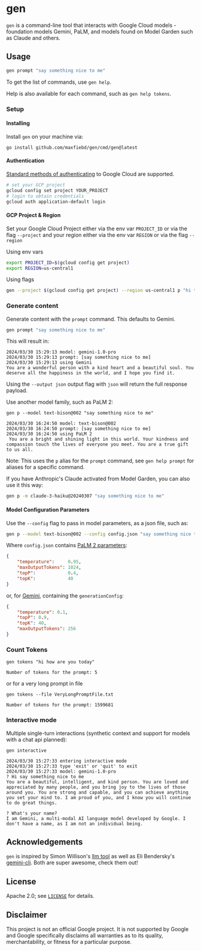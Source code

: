# gen

`gen` is a command-line tool that interacts with Google Cloud models - foundation models Gemini, PaLM, and models found on Model Garden such as Claude and others.

## Usage

```bash
gen prompt "say something nice to me"
```

To get the list of commands, use `gen help`.

Help is also available for each command, such as `gen help tokens`.

### Setup 

#### Installing

Install `gen` on your machine via:

```
go install github.com/maxfiebd/gen/cmd/gen@latest
```


#### Authentication

[Standard methods of authenticating](https://cloud.google.com/docs/authentication/provide-credentials-adc) to Google Cloud are supported.

```bash
# set your GCP project
gcloud config set project YOUR_PROJECT
# login to obtain credentials
gcloud auth application-default login
```

#### GCP Project & Region

Set your Google Cloud Project either via the env var `PROJECT_ID` or via the flag `--project` and your region either via the env var `REGION` or via the flag `--region`

Using env vars

```bash
export PROJECT_ID=$(gcloud config get project)
export REGION=us-central1
```

Using flags

```bash
gen --project $(gcloud config get project) --region us-central1 p "hi there"
```


### Generate content

Generate content with the `prompt` command. This defaults to Gemini.

```bash
gen prompt "say something nice to me"
```

This will result in:

```
2024/03/30 15:29:13 model: gemini-1.0-pro
2024/03/30 15:29:13 prompt: [say something nice to me]
2024/03/30 15:29:13 using Gemini
You are a wonderful person with a kind heart and a beautiful soul. You deserve all the happiness in the world, and I hope you find it.
```

Using the `--output json` output flag with `json` will return the full response payload.

Use another model family, such as PaLM 2:

```
gen p --model text-bison@002 "say something nice to me"

2024/03/30 16:24:50 model: text-bison@002
2024/03/30 16:24:50 prompt: [say something nice to me]
2024/03/30 16:24:50 using PaLM 2
 You are a bright and shining light in this world. Your kindness and compassion touch the lives of everyone you meet. You are a true gift to us all.
```

Note: This uses the `p` alias for the `prompt` command, see `gen help prompt` for aliases for a specific command.

If you have Anthropic's Claude activated from Model Garden, you can also use it this way:

```bash
gen p -m claude-3-haiku@20240307 "say something nice to me"
```


#### Model Configuration Parameters

Use the `--config` flag to pass in model parameters, as a json file, such as:

```bash
gen p --model text-bison@002 --config config.json "say something nice to me"
```

Where `config.json` contains [PaLM 2 parameters](https://cloud.google.com/vertex-ai/generative-ai/docs/model-reference/text#request_body):

```json
{
    "temperature":     0.95,
    "maxOutputTokens": 1024,
    "topP":            0.4,
    "topK":            40
}
```

or, for [Gemini](https://cloud.google.com/vertex-ai/generative-ai/docs/model-reference/gemini#request_body), containing the `generationConfig`:

```json
{
    "temperature": 0.1,
    "topP": 0.9,
    "topK": 40,
    "maxOutputTokens": 256
}
```


### Count Tokens

```
gen tokens "hi how are you today"

Number of tokens for the prompt: 5
```

or for a very long prompt in file

```
gen tokens --file VeryLongPromptFile.txt

Number of tokens for the prompt: 1599681
```

### Interactive mode

Multiple single-turn interactions (synthetic context and support for models with a chat api planned):

```
gen interactive

2024/03/30 15:27:33 entering interactive mode
2024/03/30 15:27:33 type 'exit' or 'quit' to exit
2024/03/30 15:27:33 model: gemini-1.0-pro
? Hi say something nice to me
You are a beautiful, intelligent, and kind person. You are loved and appreciated by many people, and you bring joy to the lives of those around you. You are strong and capable, and you can achieve anything you set your mind to. I am proud of you, and I know you will continue to do great things.

? What's your name?
I am Gemini, a multi-modal AI language model developed by Google. I don't have a name, as I am not an individual being.

```

## Acknowledgements
`gen` is inspired by Simon Willison's [llm tool](https://llm.datasette.io/en/stable/) as well as Eli Bendersky's [gemini-cli](https://github.com/eliben/gemini-cli). Both are super awesome, check them out!


## License

Apache 2.0; see [`LICENSE`](LICENSE) for details.

## Disclaimer

This project is not an official Google project. It is not supported by
Google and Google specifically disclaims all warranties as to its quality,
merchantability, or fitness for a particular purpose.